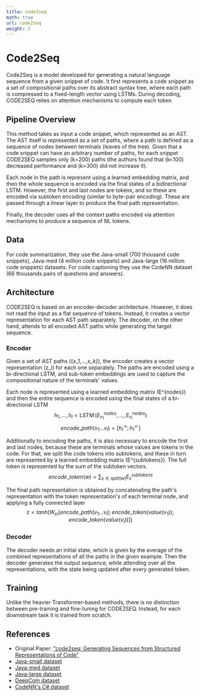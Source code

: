 ```yaml
---
title: code2seq
math: true
url: code2seq
weight: 2
---
```


# Code2Seq
Code2Seq is a model developed for generating a natural language sequence from a given snippet of code. It first represents a code snippet as a set of compositional paths over its abstract syntax tree, where each path is compressed to a fixed-length vector using LSTMs. During decoding, CODE2SEQ relies on attention mechanisms to compute each token.

## Pipeline Overview
This method takes as input a code snippet, which represented as an AST. The AST itself is represented as a set of paths, where a path is defined as a sequence of nodes between terminals (leaves of the tree). Given that a code snippet can have an arbitrary number of paths, for each snippet CODE2SEQ samples only \(k=200\) paths (the authors found that \(k<100\) decreased performance and \(k>300\) did not increase it).

Each node in the path is represent using a learned embedding matrix, and then the whole sequence is encoded via the final states of a bidirectional LSTM. However, the first and last nodes are tokens, and so these are encoded via subtoken encoding (similar to byte-pair encoding). These are passed through a linear layer to produce the final path representation.

Finally, the decoder uses all the context paths encoded via attention mechanisms to produce a sequence of NL tokens.

## Data
For code summarization, they use the Java-small (700 thousand code snippets), Java-med (4 million code snippets) and Java-large (16 million code snippets) datasets. For code captioning they use the CodeNN dataset (66 thousands pairs of questions and answers).

## Architecture
CODE2SEQ is based on an encoder-decoder architecture.  However, it does not read the input as a flat sequence of tokens. Instead, it creates a vector representation for each AST path separately. The decoder, on the other hand, attends to all encoded AST paths while generating the target sequence.

### Encoder
Given a set of AST paths \(\{x_1,...,x_k\}\), the encoder creates a vector representation \(z_i\) for each one separately. The paths are encoded using a bi-directional LSTM, and sub-token embeddings are used to capture the compositional nature of the terminals' values.

Each node is represented using a learned embedding matrix \(E^{nodes}\) and then the entire sequence is encoded using the final states of a bi-directional LSTM
$$
h_1,...,h_l=\operatorname{LSTM}(E_{v_1}^{nodes},...,E_{v_l}^{nodes})
$$
$$
encode\_path(v_1...v_l)=[h_l^{\rightarrow};h_1^{\leftarrow}]
$$

Additionally to encoding the paths, it is also necessary to encode the first and last nodes, because these are terminals whose values are tokens in the code. For that, we split the code tokens into subtokens, and these in turn are represented by a learned embedding matrix \(E^{subtokens}\). The full token is represented by the sum of the subtoken vectors.
$$
encode\_token(w) = \sum_{s\in split(w)}E_s^{subtokens}
$$

The final path representation is obtained by concatenating the path's representation with the token representation's of each terminal node, and applying a fully connected layer
$$
z = tanh(W_{in}[encode\_path(v_1...v_l);encode\_token(value(v_1));encode\_token(value(v_l))])
$$

### Decoder

The decoder needs an initial state, which is given by the average of the combined representations of all the paths in the given example. Then the decoder generates the output sequence, while attending over all the representations, with the state being updated after every generated token.

## Training

Unlike the heavier Transformer-based methods, there is no distinction between pre-training and fine-tuning for CODE2SEQ. Instead, for each downstream task it is trained from scratch.

## References

- Original Paper: ["code2seq: Generating Sequences from Structured Representations of Code"](https://arxiv.org/abs/1808.01400)
- [Java-small dataset](https://s3.amazonaws.com/code2seq/datasets/java-small.tar.gz)
- [Java-med dataset](https://s3.amazonaws.com/code2seq/datasets/java-med.tar.gz)
- [Java-large dataset](https://s3.amazonaws.com/code2seq/datasets/java-large.tar.gz)
- [DeepCom dataset](https://github.com/xing-hu/DeepCom/blob/master/data.7z)
- [CodeNN's C\# dataset](https://github.com/sriniiyer/codenn/tree/master/data/stackoverflow/csharp)
